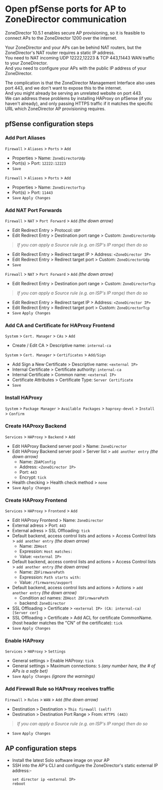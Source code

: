 # Open pfSense ports for AP to ZoneDirector communication

ZoneDirector 10.5.1 enables secure AP provisioning, so it is feasible to connect APs to the ZoneDirector 1200 over the internet.

Your ZoneDirector and your APs can be behind NAT routers, but the ZoneDirector's NAT router requires a static IP address.  
You need to NAT incoming UDP 12222,12223 & TCP 443,11443 WAN traffic to your ZoneDirector.  
And you need to configure your APs with the public IP address of your ZoneDirector.

The complication is that the ZoneDirector Management Interface also uses port 443, and we don't want to expose this to the internet.  
And you might already be serving an unrelated website on port 443.  
We can address these problems by installing HAProxy on pfSense (if you haven't already), and only passing HTTPS traffic if it matches the specific URL which ZoneDirector AP provisioning requires.

## pfSense configuration steps

### Add Port Aliases

```Firewall``` > ```Aliases``` > ```Ports``` > ```Add```
* Properties > Name: ```ZoneDirectorUdp```
* Port(s) > Port: ```12222:12223```
* ```Save```
 
```Firewall``` > ```Aliases``` > ```Ports``` > ```Add```
* Properties > Name: ```ZoneDirectorTcp```
* Port(s) > Port: ```11443```
* ```Save```
```Apply Changes```

### Add NAT Port Forwards

```Firewall``` > ```NAT``` > ```Port Forward``` > ```Add``` _(the down arrow)_
* Edit Redirect Entry > Protocol: ```UDP```
* Edit Redirect Entry > Destination port range > Custom: ```ZoneDirectorUdp```  
> _If you can apply a Source rule (e.g. an ISP's IP range) then do so_  
* Edit Redirect Entry > Redirect target IP > Address: ```<ZoneDirector IP>```
* Edit Redirect Entry > Redirect target port > Custom: ```ZoneDirectorUdp```
* ```Save```

```Firewall``` > ```NAT``` > ```Port Forward``` > ```Add``` _(the down arrow)_
* Edit Redirect Entry > Destination port range > Custom: ```ZoneDirectorTcp```
> _If you can apply a Source rule (e.g. an ISP's IP range) then do so_  
* Edit Redirect Entry > Redirect target IP > Address: ```<ZoneDirector IP>```
* Edit Redirect Entry > Redirect target port > Custom: ```ZoneDirectorTcp```
* ```Save```
```Apply Changes```

### Add CA and Certificate for HAProxy Frontend
  
```System``` > ```Cert. Manager``` > ```CAs``` > ```Add```
* Create / Edit CA > Descriptive name: ```internal-ca```

```System``` > ```Cert. Manager``` > ```Certificates``` > ```Add/Sign```
* Add Sign a New Certificate > Descriptive name: ```<external IP>```
* Internal Certificate > Certificate authority: ```internal-ca```
* Internal Certificate > Common name: ```<external IP>```
* Certificate Attributes > Certificate Type: ```Server Certificate```
* ```Save```

### Install HAProxy
  
```System``` > ```Package Manager``` > ```Available Packages``` > ```haproxy-devel``` > ```Install``` > ```Confirm```

### Create HAProxy Backend
  
```Services``` > ```HAProxy``` > ```Backend``` > ```Add```
* Edit HAProxy Backend server pool > Name: ```ZoneDirector```
* Edit HAProxy Backend server pool > Server list > ```add another entry``` _(the down arrow)_
	* Name: ```ZDAPConfig```
	* Address: ```<ZoneDirector IP>```
	* Port: ```443```
	* Encrypt: ```tick```
* Health checking > Health check method > ```none```
* ```Save```
```Apply Changes```

### Create HAProxy Frontend
  
```Services``` > ```HAProxy``` > ```Frontend``` > ```Add```
* Edit HAProxy Frontend > Name: ```ZoneDirector```
* External adress > Port: ```443```
* External adress > SSL Offloading: ```tick```
* Default backend, access control lists and actions > Access Control lists > ```add another entry``` _(the down arrow)_
	* Name: ```ZDHost```
	* Expression: ```Host matches:```
	* Value: ```<external IP>```
* Default backend, access control lists and actions > Access Control lists > ```add another entry``` _(the down arrow)_
	* Name: ```ZDFirmwarePath```
	* Expression: ```Path starts with:```
	* Value: ```/firmwares/avpport```
* Default backend, access control lists and actions > Actions > ```add another entry``` _(the down arrow)_
	* Condition acl names: ```ZDHost ZDFirmwarePath```
	* backend: ```ZoneDirector```
* SSL Offloading > Certificate > ```<external IP> (CA: internal-ca) [Server cer]```
* SSL Offloading > Certificate > Add ACL for certificate CommonName. (host header matches the "CN" of the certificate): ```tick```
* ```Save```
```Apply Changes```

### Enable HAProxy
  
```Services``` > ```HAProxy``` > ```Settings```
* General settings > Enable HAProxy: ```tick```
* General settings > Maximum connections: ```5``` _(any number here, the # of APs is a safe bet)_
* ```Save```
```Apply Changes``` _(ignore the warnings)_

### Add Firewall Rule so HAProxy receives traffic
  
```Firewall``` > ```Rules``` > ```WAN``` > ```Add``` _(the down arrow)_
* Destination > Destination > ```This firewall (self)```
* Destination > Destination Port Range > From: ```HTTPS (443)```
> _If you can apply a Source rule (e.g. an ISP's IP range) then do so_  
* ```Save```
```Apply Changes```

## AP configuration steps

* Install the latest Solo software image on your AP
* SSH into the AP's CLI and configure the ZoneDirector's static external IP address:-
	```
	set director ip <external IP>
	reboot
	```


